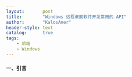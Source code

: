 ```yaml
---
layout:       post
title:        "Windows 远程桌面软件开发常用的 API"
author:       "KalosAner"
header-style: text
catalog:      true
tags:
    - 后端
    - Windows
---
```


#### 一、引言

